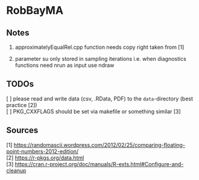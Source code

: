 # RobBayMA

## Notes

1. approximatelyEqualRel.cpp function needs copy right
taken from [1]

2. parameter su only stored in sampling iterations i.e. when diagnostics functions
need nrun as input use ndraw

## TODOs
[ ] please read and write data (csv, .RData, PDF) to the `data`-directory (best practice [2])  
[ ] PKG_CXXFLAGS should be set via makefile or something similar [3]


## Sources
[1] https://randomascii.wordpress.com/2012/02/25/comparing-floating-point-numbers-2012-edition/  
[2] https://r-pkgs.org/data.html  
[3] https://cran.r-project.org/doc/manuals/R-exts.html#Configure-and-cleanup  
